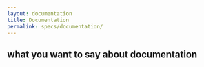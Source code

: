 ```yaml
---
layout: documentation
title: Documentation
permalink: specs/documentation/
---
```


## what you want to say about documentation
